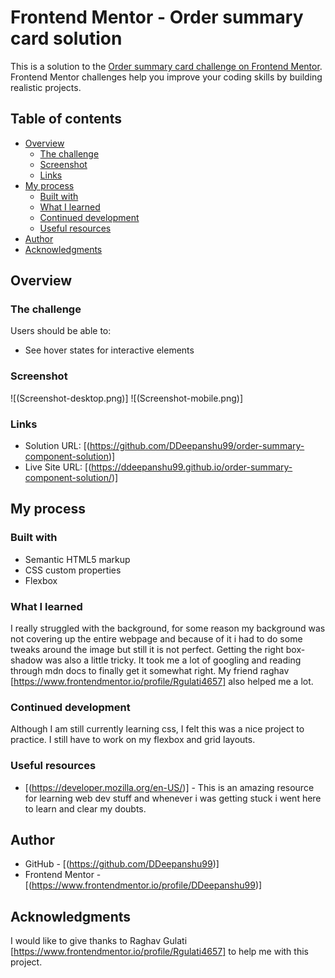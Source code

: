 # Frontend Mentor - Order summary card solution

This is a solution to the [Order summary card challenge on Frontend Mentor](https://www.frontendmentor.io/challenges/order-summary-component-QlPmajDUj). Frontend Mentor challenges help you improve your coding skills by building realistic projects. 

## Table of contents

- [Overview](#overview)
  - [The challenge](#the-challenge)
  - [Screenshot](#screenshot)
  - [Links](#links)
- [My process](#my-process)
  - [Built with](#built-with)
  - [What I learned](#what-i-learned)
  - [Continued development](#continued-development)
  - [Useful resources](#useful-resources)
- [Author](#author)
- [Acknowledgments](#acknowledgments)

## Overview

### The challenge

Users should be able to:

- See hover states for interactive elements

### Screenshot

![(Screenshot-desktop.png)]
![(Screenshot-mobile.png)]

### Links

- Solution URL: [(https://github.com/DDeepanshu99/order-summary-component-solution)]
- Live Site URL: [(https://ddeepanshu99.github.io/order-summary-component-solution/)]

## My process

### Built with

- Semantic HTML5 markup
- CSS custom properties
- Flexbox

### What I learned

I really struggled with the background, for some reason my background was not covering up the entire webpage and because of it i had to do some tweaks around the image but still it is not perfect. Getting the right box-shadow was also a little tricky. It took me a lot of googling and reading through mdn docs to finally get it somewhat right.
My friend raghav [https://www.frontendmentor.io/profile/Rgulati4657] also helped me a lot.

### Continued development

Although I am still currently learning css, I felt this was a nice project to practice. I still have to work on my flexbox and grid layouts. 

### Useful resources

- [(https://developer.mozilla.org/en-US/)] - This is an amazing resource for learning web dev stuff and whenever i was getting stuck i went here to learn and clear my doubts.

## Author

- GitHub - [(https://github.com/DDeepanshu99)]
- Frontend Mentor - [(https://www.frontendmentor.io/profile/DDeepanshu99)]

## Acknowledgments

I would like to give thanks to Raghav Gulati [https://www.frontendmentor.io/profile/Rgulati4657] to help me with this project.

